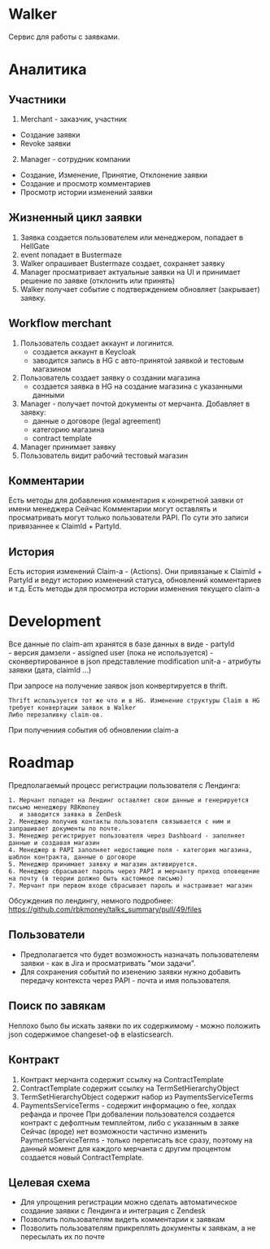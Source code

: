# Walker
Сервис для работы с заявками.
 
# Аналитика 
## Участники
1. Merchant - заказчик, участник 
 * Создание заявки
 * Revoke заявки 
2. Manager - сотрудник компании
 * Создание, Изменение, Принятие, Отклонение заявки     
 * Создание и просмотр комментариев
 * Просмотр истории изменений заявки
 
## Жизненный цикл заявки
 1. Заявка создается пользователем или менеджером, попадает в HellGate  
 2. event попадает в Bustermaze
 3. Walker опрашивает Bustermaze создает, сохраняет заявку
 4. Manager просматривает актуальные заявки на UI и принимает решение по заявке (отклонить или принять)
 5. Walker получает событие c подтверждением обновляет (закрывает) заявку.

## Workflow merchant
 1. Пользователь создает аккаунт и логинится.
    - создается аккаунт в Keycloak
    - заводится запись в HG с авто-принятой заявкой и тестовым магазином
 2. Пользователь создает заявку о создании магазина
    - создается заявка в HG на создание магазина с указанными данными 
 3. Manager - получает почтой документы от мерчанта. Добавляет в заявку:
    - данные о договоре (legal agreement)
    - категорию магазина
    - contract template     
 4. Manager принимает заявку 
 5. Пользователь видит рабочий тестовый магазин

 ## Комментарии
 Есть методы для добавления комментария к конкретной заявки от имени менеджера
 Сейчас Комментарии могут оставлять и просматривать могут только пользователи PAPI.
 По сути это записи привязаннее к ClaimId + PartyId. 
 
 ## История
 Есть история изменений Claim-а - (Actions). Они привязаные к ClaimId + PartyId и ведут историю изменений статуса, 
 обновлений комментариев и т.д.
 Есть методы для просмотра истории изменения текущего claim-a
      
 
# Development 
Все данные по claim-am хранятся в базе данных в виде
    - partyId   
    - версия дамзели
    - assigned user (пока не используется)
    - сконвертированное в json представление modification unit-a
    - атрибуты заявки (дата, claimId ...)

При запросе на получение заявок json конвертируется в thrift.

    Thrift используется тот же что и в HG. Изменение структуры Claim в HG требует конвертации заявок в Walker
    Либо перезаливку claim-ов.
          
При получениия события об обновлении claim-a

# Roadmap

Предполагаемый процесс регистрации пользователя с Лендинга:

    1. Мерчант попадет на Лендинг оставляет свои данные и генерируется письмо менеджеру RBKmoney 
       и заводится заявка в ZenDesk
    2. Менеджер получив контакты пользователя связывается с ним и запрашивает документы по почте.
    3. Менеджер регистрирует пользователя через Dashboard - заполняет данные и создавая магазин
    4. Менеджер в PAPI заполняет недостающие поля - категория магазина, шаблон контракта, данные о договоре
    5. Менеджер принимает заявку и магазин активируется.
    6. Менеджер сбрасывает пароль через PAPI и мерчанту приход оповещение на почту (в теории должно быть кастомное письмо)
    7. Мерчант при первом входе сбрасывает пароль и настраивает магазин
Обсуждения по лендингу, немного подробнее:
https://github.com/rbkmoney/talks_summary/pull/49/files

## Пользователи
- Предполагается что будет возможность назначать пользователеям заявки - как в Jira и просматривать "мои задачи".
- Для сохранения событий по изенению заявки нужно добавить передачу контекста через PAPI - почта и имя пользователя.  


## Поиск по завякам
Неплохо было бы искать заявки по их содержимому - можно положить json содержимое changeset-оф в elasticsearch.

## Контракт
1. Контракт мерчанта содержит ссылку на ContractTemplate
2. ContractTemplate содержит ссылку на TermSetHierarchyObject
3. TermSetHierarchyObject содержит набор из PaymentsServiceTerms
4. PaymentsServiceTerms - содержит информацию о fee, холдах рефанда и прочее
При добвалении пользователся создается контракт с дефолтным темплейтом, либо с указанным в заяке
Сейчас (вроде) нет возможности частично изменить PaymentsServiceTerms - только переписать все сразу,
поэтому на данный момент для каждого мерчанта с другим процентом создается новый ContractTemplate.
 
## Целевая схема 
- Для упрощения регистрации можно сделать автоматическое создание заявки с Лендинга и интеграция с Zendesk
- Позволить пользователям видеть комментарии к заявкам
- Позволить пользователям прикреплять документы к заявкам, а не пересылать их по почте
 
 

 